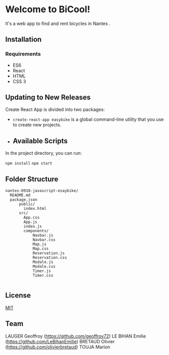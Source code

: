 # Welcome to BiCool!

It's a web app to find and rent bicycles in Nantes .


## Installation

### Requirements
* ES6
* React
* HTML
* CSS 3


## Updating to New Releases

Create React App is divided into two packages:

-   `create-react-app easybike`  is a global command-line utility that you use to create new projects.
- ## Available Scripts

In the project directory, you can run:

`npm install` 
`npm start`

## Folder Structure
```
nantes-0918-javascript-esaybike/
  README.md
  package.json
	  public/
	    index.html
	  src/
	  	App.css
		App.js
    	index.js
	  	components/
			Navbar.js
			Navbar.css
			Map.js
			Map.css
			Reservation.js
			Reservation.css
			Modale.js
			Modale.css
			Timer.js
			Timer.css
	
```

## License
[MIT](https://choosealicense.com/licenses/mit/)



## Team 

LAUGER Geoffroy (https://github.com/geoffroy72)
LE BIHAN Emilie (https://github.com/LeBihanEmilie)
BRETAUD Olivier (https://github.com/olivierbretaud)
TOUJA Marion





